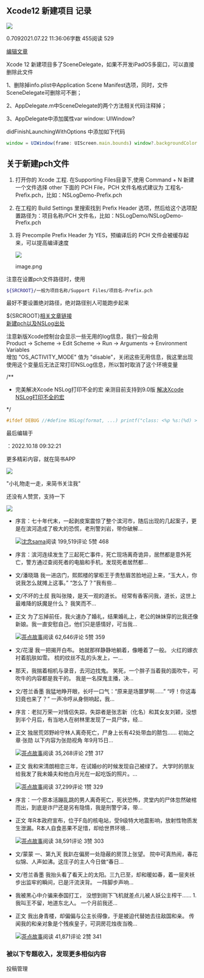 ## Xcode12 新建项目 记录

[![](https://upload.jianshu.io/users/upload_avatars/167849/fa5a695cbdb1?imageMogr2/auto-orient/strip|imageView2/1/w/96/h/96/format/webp)](https://www.jianshu.com/u/6e4dacffd230)

0.7092021.07.22 11:36:06字数 455阅读 529

[编辑文章](https://www.jianshu.com/writer#/notebooks/345846/notes/90702708)

Xcode 12 新建项目多了SceneDelegate，如果不开发iPadOS多窗口，可以直接删除此文件

1、删除掉info.plist中Application Scene Manifest选项，同时，文件SceneDelegate可删除可不删；

2、AppDelegate.m中SceneDelegate的两个方法相关代码注释掉；

3、AppDelegate中添加属性var window: UIWindow?

didFinishLaunchingWithOptions 中添加如下代码

```jsx
window = UIWindow(frame: UIScreen.main.bounds) window?.backgroundColor = UIColor.white window?.makeKeyAndVisible() let vc = ViewController() window?.rootViewController = vc
```

## 关于新建pch文件

1.  打开你的 Xcode 工程. 在Supporting Files目录下,使用 Command + N 新建一个文件选择 other 下面的 PCH File，PCH 文件名格式建议为 工程名-Prefix.pch，比如：NSLogDemo-Prefix.pch
    
2.  在工程的 Build Settings 里搜索找到 Prefix Header 选项，然后给这个选项配置路径为：项目名称/PCH 文件名，比如：NSLogDemo/NSLogDemo-Prefix.pch
    
3.  将 Precompile Prefix Header 为 YES，预编译后的 PCH 文件会被缓存起来，可以提高编译速度
    
      
    
    ![](https://upload-images.jianshu.io/upload_images/167849-32861b4e1f7f0c7a.png?imageMogr2/auto-orient/strip|imageView2/2/w/1200/format/webp)
    
    image.png
    

注意在设置pch文件路径时，使用

```bash
${SRCROOT}/一般为项目名称/Support Files/项目名-Prefix.pch
```

最好不要设置绝对路径，绝对路径别人可能跑步起来

${SRCROOT}[相关文章链接](https://www.jianshu.com/p/53664726d813)  
[新建pch以及NSLog出处](https://links.jianshu.com/go?to=https%3A%2F%2Fxiaovv.me%2F2017%2F05%2F13%2FOC%2520%25E5%2592%258C%2520Swift%2520%25E8%2587%25AA%25E5%25AE%259A%25E4%25B9%2589%25E6%2589%2593%25E5%258D%25B0%25E8%25BE%2593%25E5%2587%25BA%2F)

注意新版Xcode控制台会显示一些无用的log信息，我们一般会用  
Product -> Scheme -> Edit Scheme -> Run -> Arguments -> Environment Variables  
增加 "OS\_ACTIVITY\_MODE" 值为 "disable"，关闭这些无用信息，我这里出现使用这个变量后无法正常打印NSLog信息，所以暂时取消了这个环境变量

/\*\*

-   完美解决Xcode NSLog打印不全的宏 亲测目前支持到9.0版 [解决Xcode NSLog打印不全的宏](https://www.jianshu.com/p/4ceb35fce4ab)

\*/

```cpp
#ifdef DEBUG //#define NSLog(format, ...) printf("class: <%p %s:(%d) > method: %s \n%s\n", self, [[[NSString stringWithUTF8String:__FILE__] lastPathComponent] UTF8String], __LINE__, __PRETTY_FUNCTION__, [[NSString stringWithFormat:(format), ##__VA_ARGS__] UTF8String] ) #define NSLog(...) printf("%f %s\n",[[NSDate date]timeIntervalSince1970],[[NSString stringWithFormat:__VA_ARGS__]UTF8String]); #else #define NSLog(format, ...) #endif
```

最后编辑于

：2022.10.18 09:32:21

更多精彩内容，就在简书APP

![](https://upload.jianshu.io/images/js-qrc.png)

"小礼物走一走，来简书关注我"

还没有人赞赏，支持一下

[![  ](https://upload.jianshu.io/users/upload_avatars/167849/fa5a695cbdb1?imageMogr2/auto-orient/strip|imageView2/1/w/100/h/100/format/webp)](https://www.jianshu.com/u/6e4dacffd230)

-   序言：七十年代末，一起剥皮案震惊了整个滨河市，随后出现的几起案子，更是在滨河造成了极大的恐慌，老刑警刘岩，带你破解...
    
    [![](https://upload.jianshu.io/users/upload_avatars/15878160/783c64db-45e5-48d7-82e4-95736f50533e.jpg?imageMogr2/auto-orient/strip|imageView2/1/w/48/h/48/format/webp)沈念sama](https://www.jianshu.com/u/dcd395522934)阅读 199,519评论 5赞 468
    
-   序言：滨河连续发生了三起死亡事件，死亡现场离奇诡异，居然都是意外死亡，警方通过查阅死者的电脑和手机，发现死者居然都...
    
-   文/潘晓璐 我一进店门，熙熙楼的掌柜王于贵愁眉苦脸地迎上来，“玉大人，你说我怎么就摊上这事。” “怎么了？”我有些...
    
-   文/不坏的土叔 我叫张陵，是天一观的道长。 经常有香客问我，道长，这世上最难降的妖魔是什么？ 我笑而不...
    
-   正文 为了忘掉前任，我火速办了婚礼，结果婚礼上，老公的妹妹穿的比我还像新娘。我一直安慰自己，他们只是感情好，可当我...
    
    [![](https://upload.jianshu.io/users/upload_avatars/4790772/388e473c-fe2f-40e0-9301-e357ae8f1b41.jpeg?imageMogr2/auto-orient/strip|imageView2/1/w/48/h/48/format/webp)茶点故事](https://www.jianshu.com/u/0f438ff0a55f)阅读 62,646评论 5赞 359
    
-   文/花漫 我一把揭开白布。 她就那样静静地躺着，像睡着了一般。 火红的嫁衣衬着肌肤如雪。 梳的纹丝不乱的头发上，一...
    
-   那天，我揣着相机与录音，去河边找鬼。 笑死，一个胖子当着我的面吹牛，可吹牛的内容都是我干的。 我是一名探鬼主播，决...
    
-   文/苍兰香墨 我猛地睁开眼，长吁一口气：“原来是场噩梦啊……” “哼！你这毒妇竟也来了？” 一声冷哼从身侧响起，我...
    
-   序言：老挝万荣一对情侣失踪，失踪者是张志新（化名）和其女友刘颖，没想到半个月后，有当地人在树林里发现了一具尸体，经...
    
-   正文 独居荒郊野岭守林人离奇死亡，尸身上长有42处带血的脓包…… 初始之章·张勋 以下内容为张勋视角 年9月15日...
    
    [![](https://upload.jianshu.io/users/upload_avatars/4790772/388e473c-fe2f-40e0-9301-e357ae8f1b41.jpeg?imageMogr2/auto-orient/strip|imageView2/1/w/48/h/48/format/webp)茶点故事](https://www.jianshu.com/u/0f438ff0a55f)阅读 35,268评论 2赞 317
    
-   正文 我和宋清朗相恋三年，在试婚纱的时候发现自己被绿了。 大学时的朋友给我发了我未婚夫和他白月光在一起吃饭的照片。...
    
    [![](https://upload.jianshu.io/users/upload_avatars/4790772/388e473c-fe2f-40e0-9301-e357ae8f1b41.jpeg?imageMogr2/auto-orient/strip|imageView2/1/w/48/h/48/format/webp)茶点故事](https://www.jianshu.com/u/0f438ff0a55f)阅读 37,299评论 1赞 329
    
-   序言：一个原本活蹦乱跳的男人离奇死亡，死状恐怖，灵堂内的尸体忽然破棺而出，到底是诈尸还是另有隐情，我是刑警宁泽，带...
    
-   正文 年R本政府宣布，位于F岛的核电站，受9级特大地震影响，放射性物质发生泄漏。R本人自食恶果不足惜，却给世界环境...
    
    [![](https://upload.jianshu.io/users/upload_avatars/4790772/388e473c-fe2f-40e0-9301-e357ae8f1b41.jpeg?imageMogr2/auto-orient/strip|imageView2/1/w/48/h/48/format/webp)茶点故事](https://www.jianshu.com/u/0f438ff0a55f)阅读 38,591评论 3赞 303
    
-   文/蒙蒙 一、第九天 我趴在偏房一处隐蔽的房顶上张望。 院中可真热闹，春花似锦、人声如沸。这庄子的主人今日做“春日...
    
-   文/苍兰香墨 我抬头看了看天上的太阳。三九已至，却和暖如春，着一层夹袄步出监牢的瞬间，已是汗流浃背。 一阵脚步声响...
    
-   我被黑心中介骗来泰国打工， 没想到刚下飞机就差点儿被人妖公主榨干…… 1. 我叫王不留，地道东北人。 一个月前我还...
    
-   正文 我出身青楼，却偏偏与公主长得像，于是被迫代替她去往敌国和亲。 传闻我的和亲对象是个残疾皇子，可洞房花烛夜当晚...
    
    [![](https://upload.jianshu.io/users/upload_avatars/4790772/388e473c-fe2f-40e0-9301-e357ae8f1b41.jpeg?imageMogr2/auto-orient/strip|imageView2/1/w/48/h/48/format/webp)茶点故事](https://www.jianshu.com/u/0f438ff0a55f)阅读 41,871评论 2赞 341
    

### 被以下专题收入，发现更多相似内容

投稿管理